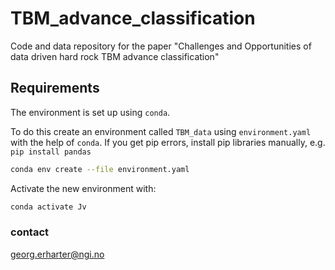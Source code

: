 # TBM_advance_classification
Code and data repository for the paper "Challenges and Opportunities of data driven hard rock TBM advance classification"

## Requirements

The environment is set up using `conda`.

To do this create an environment called `TBM_data` using `environment.yaml` with the help of `conda`. If you get pip errors, install pip libraries manually, e.g. `pip install pandas`
```bash
conda env create --file environment.yaml
```

Activate the new environment with:

```bash
conda activate Jv
```

### contact
georg.erharter@ngi.no